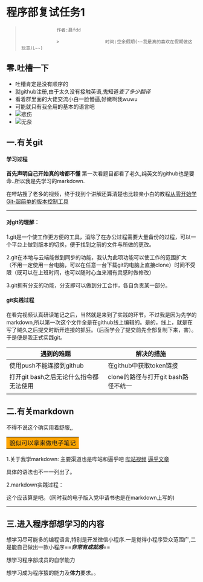 
# 程序部复试任务1
>                  作者:聂fdd
>
>                  >                 时间:空余假期(~~我是真的喜欢在假期做这玩意儿~~)  
## 零.吐槽一下
- 吐槽肯定是没有顺序的
- 就github注册,由于太久没有接触英语,鬼知道*查了多少翻译*
- 看着群里面的大佬交流小白一脸懵逼,好嫩啊我wuwu
- 可能就只有我全用的基本的语言吧
- ![悲伤](https://img1.baidu.com/it/u=3816439794,126805150&fm=26&fmt=auto)
- ![无奈](http://b-ssl.duitang.com/uploads/item/201712/10/20171210112320_fUmyx.thumb.700_0.jpeg)
## 一.有关git
#### **学习过程**

**首先声明自己开始真的啥都不懂**  第一次看题目都看了老久,纯英文的github也是要命..所以我是先学习的markdown.

在哔站搜了老多的视频，终于找到个讲解还算清楚也比较亲小白的教程[从零开始学Git-超简单的版本控制工具](https://www.bilibili.com/video/BV1eQ4y1C7XU?p=5&spm_id_from=333.1007.top_right_bar_window_history.content.click)

---

#### 对git的理解：

1.git是一个使工作更方便的工具，消除了在办公过程需要大量备份的过程，可以一个平台上做到版本的切换，便于找到之前的文件与所做的更改。

2.git在本地与云端能做到同步的功能，我认为此项功能可以使工作的范围扩大（不用一定使用一台电脑，可以在任意一台下载git的电脑上直接clone）时间不受限（既可以在上班时间，也可以随时心血来潮有灵感时做修改）

3.git拥有分支的功能，分支即可以做到分工合作，各自负责某一部分。

#### git实践过程

在看完视频认真研读笔记之后，当然就是来到了实践的环节。不过我是因为先学的markdown,所以第一次这个文件全是在github线上编辑的。是的，线上，就是在写了贼久之后提交时断开连接的抓狂。（后面学会了提交前先全部复制下来，害）。于是便是我正式实践git。

| 遇到的难题                             | 解决的措施                          |
| -------------------------------------- | ----------------------------------- |
| 使用push不能连接到github               | 在github中获取token链接             |
| 打开git bash之后无论什么指令都无法使用 | clone的路径与打开git bash路径不统一 |
|                                        |                                     |



## 二.有关markdown
不得不说这个确实用着舒服,,<table><tr><td bgcolor=orange>貌似可以拿来做电子笔记</table>
1.关于我学markdown:
主要渠道也是哔站和逼乎吧
[哔站视频](https://www.bilibili.com/video/BV1hJ411X75X?spm_id_from=333.1007.top_right_bar_window_default_collection.content.click)
[逼乎文章](https://zhuanlan.zhihu.com/p/265362706)

具体的语法也不一一列出了。

2.markdown实践过程：

这个应该算是吧。（同时我的电子版入党申请书也是在markdown上写的)  

---

## 三.进入程序部想学习的内容

想学习尽可能多的编程语言,特别是开发微信小程序.一是觉得小程序受众范围广,二是能自己做出一款小程序==***非常有成就感***==  

想学习程序部成员的自学能力

想学习成为程序猿的能力及**体力**要求。。







